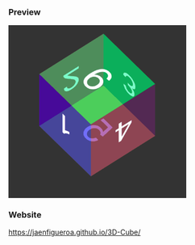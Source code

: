 ### Preview

<div >
  <img src="./assets/cubo3d.gif" align="center" style="width: 70%" />
</div>

### Website

https://jaenfigueroa.github.io/3D-Cube/
